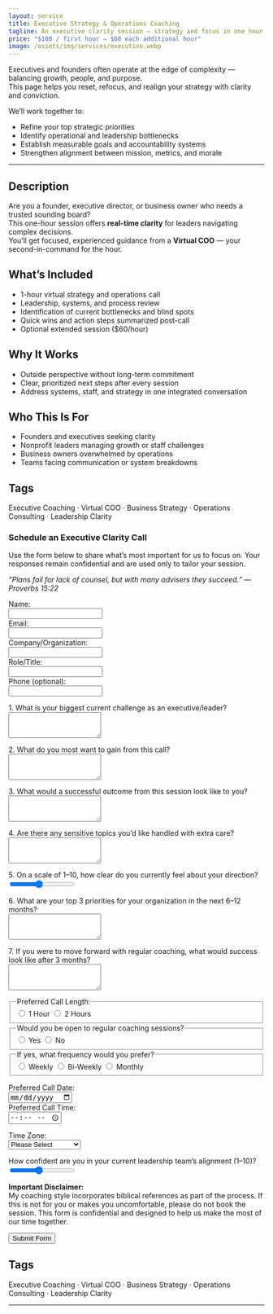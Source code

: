 ```yaml
---
layout: service
title: Executive Strategy & Operations Coaching
tagline: An executive clarity session — strategy and focus in one hour.
price: "$100 / first hour — $60 each additional hour"
image: /assets/img/services/executive.webp
---
```


Executives and founders often operate at the edge of complexity — balancing growth, people, and purpose.  
This page helps you reset, refocus, and realign your strategy with clarity and conviction.

We’ll work together to:
- Refine your top strategic priorities  
- Identify operational and leadership bottlenecks  
- Establish measurable goals and accountability systems  
- Strengthen alignment between mission, metrics, and morale  

---
## Description
Are you a founder, executive director, or business owner who needs a trusted sounding board?  
This one-hour session offers **real-time clarity** for leaders navigating complex decisions.  
You’ll get focused, experienced guidance from a **Virtual COO** — your second-in-command for the hour.

## What’s Included
- 1-hour virtual strategy and operations call  
- Leadership, systems, and process review  
- Identification of current bottlenecks and blind spots  
- Quick wins and action steps summarized post-call  
- Optional extended session ($60/hour)

## Why It Works
- Outside perspective without long-term commitment  
- Clear, prioritized next steps after every session  
- Address systems, staff, and strategy in one integrated conversation

## Who This Is For
- Founders and executives seeking clarity  
- Nonprofit leaders managing growth or staff challenges  
- Business owners overwhelmed by operations  
- Teams facing communication or system breakdowns

## Tags
Executive Coaching · Virtual COO · Business Strategy · Operations Consulting · Leadership Clarity

<form action="https://formspree.io/f/mldpwzwy" method="POST" class="clarity-intake-form">
  <h3>Schedule an Executive Clarity Call</h3>
  <p>Use the form below to share what’s most important for us to focus on. Your responses remain confidential and are used only to tailor your session.</p>
  <p><em>“Plans fail for lack of counsel, but with many advisers they succeed.” — Proverbs 15:22</em></p>

  <label>Name:<br><input type="text" name="name" required></label><br>
  <label>Email:<br><input type="email" name="email" required></label><br>
  <label>Company/Organization:<br><input type="text" name="organization"></label><br>
  <label>Role/Title:<br><input type="text" name="role"></label><br>
  <label>Phone (optional):<br><input type="tel" name="phone"></label><br>

  <label>1. What is your biggest current challenge as an executive/leader?<br>
    <textarea name="challenge" rows="3"></textarea>
  </label><br>

  <label>2. What do you most want to gain from this call?<br>
    <textarea name="goals" rows="3"></textarea>
  </label><br>

  <label>3. What would a successful outcome from this session look like to you?<br>
    <textarea name="success" rows="3"></textarea>
  </label><br>

  <label>4. Are there any sensitive topics you’d like handled with extra care?<br>
    <textarea name="sensitive" rows="3"></textarea>
  </label><br>

  <label>5. On a scale of 1–10, how clear do you currently feel about your direction?<br>
    <input type="range" name="clarity" min="1" max="10" value="5">
  </label><br>

  <label>6. What are your top 3 priorities for your organization in the next 6–12 months?<br>
    <textarea name="priorities" rows="3"></textarea>
  </label><br>

  <label>7. If you were to move forward with regular coaching, what would success look like after 3 months?<br>
    <textarea name="coaching_success" rows="3"></textarea>
  </label><br>

  <fieldset>
    <legend>Preferred Call Length:</legend>
    <label><input type="radio" name="call_length" value="1 hour"> 1 Hour</label>
    <label><input type="radio" name="call_length" value="2 hours"> 2 Hours</label>
  </fieldset>

  <fieldset>
    <legend>Would you be open to regular coaching sessions?</legend>
    <label><input type="radio" name="regular_sessions" value="Yes"> Yes</label>
    <label><input type="radio" name="regular_sessions" value="No"> No</label>
  </fieldset>

  <fieldset>
    <legend>If yes, what frequency would you prefer?</legend>
    <label><input type="radio" name="frequency" value="Weekly"> Weekly</label>
    <label><input type="radio" name="frequency" value="Bi-Weekly"> Bi-Weekly</label>
    <label><input type="radio" name="frequency" value="Monthly"> Monthly</label>
  </fieldset>

  <label>Preferred Call Date:<br><input type="date" id="preferred_date" name="preferred_date"></label><br>
  <label>Preferred Call Time:<br><input type="time" id="preferred_time" name="preferred_time"></label><br>

  <label>Time Zone:<br>
    <select id="time_zone" name="time_zone">
      <option value="">Please Select</option>
      <option value="Eastern Time (ET)">Eastern Time (ET)</option>
      <option value="Central Time (CT)">Central Time (CT)</option>
      <option value="Mountain Time (MT)">Mountain Time (MT)</option>
      <option value="Pacific Time (PT)">Pacific Time (PT)</option>
      <option value="Alaska Time (AKT)">Alaska Time (AKT)</option>
      <option value="Hawaii Time (HST)">Hawaii Time (HST)</option>
      <option value="Other / International">Other / International</option>
    </select>
  </label><br>

  <input type="hidden" id="user_timezone" name="user_timezone">
  <input type="hidden" id="converted_time_et" name="converted_time_et">

  <!-- Honeypot for spam prevention -->
  <input type="text" name="_gotcha" style="display:none" tabindex="-1" autocomplete="off">

  <label>How confident are you in your current leadership team’s alignment (1–10)?<br>
    <input type="range" name="team_alignment" min="1" max="10" value="5">
  </label><br>

  <p class="disclaimer">
    <strong>Important Disclaimer:</strong><br>
    My coaching style incorporates biblical references as part of the process.  
    If this is not for you or makes you uncomfortable, please do not book the session.  
    This form is confidential and designed to help us make the most of our time together.
  </p>

  <button type="submit">Submit Form</button>
</form>

## Tags
Executive Coaching · Virtual COO · Business Strategy · Operations Consulting · Leadership Clarity

<script>
document.addEventListener("DOMContentLoaded", () => {
  // Detect user's time zone
  const userTZ = Intl.DateTimeFormat().resolvedOptions().timeZone;
  document.getElementById("user_timezone").value = userTZ;

  // Map for common U.S. zones
  const map = {
    "America/New_York": "Eastern Time (ET)",
    "America/Chicago": "Central Time (CT)",
    "America/Denver": "Mountain Time (MT)",
    "America/Los_Angeles": "Pacific Time (PT)",
    "America/Anchorage": "Alaska Time (AKT)",
    "Pacific/Honolulu": "Hawaii Time (HST)"
  };
  if (map[userTZ]) {
    document.getElementById("time_zone").value = map[userTZ];
  }

  // Convert to ET before submission
  const form = document.querySelector(".clarity-intake-form");
  form.addEventListener("submit", () => {
    const date = document.getElementById("preferred_date").value;
    const time = document.getElementById("preferred_time").value;
    if (date && time) {
      const localDateTime = new Date(`${date}T${time}`);
      const etDateTime = new Date(localDateTime.toLocaleString("en-US", { timeZone: "America/New_York" }));
      document.getElementById("converted_time_et").value = etDateTime.toISOString();
    }
  });
});
</script>

---


